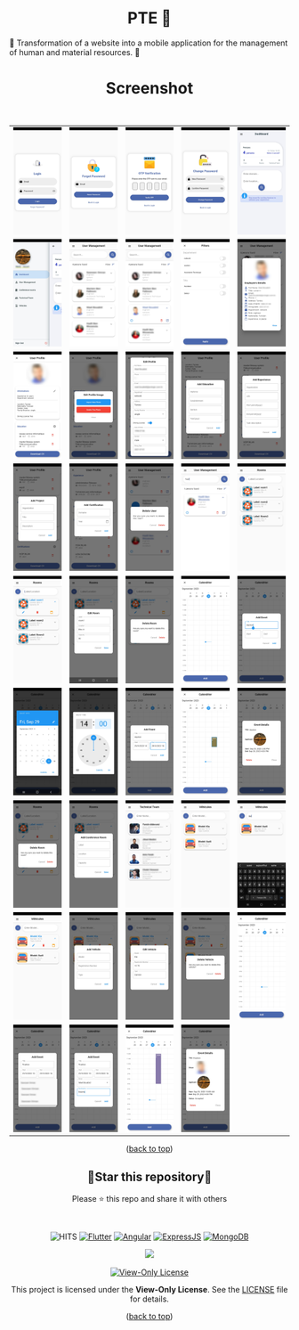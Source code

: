 <div id="top"></div>

<h1 align="center"> PTE 📱 </h1>
🚀 Transformation of a website into a mobile application for the management of human and material resources. 🌟
<br/>
<h1 align="center"> Screenshot </h1>
<br/>

<table align="center">
  <tr>
    <td><img src="capture/2.jpg" alt="Image 2" width="180" height="auto"></td>
    <td><img src="capture/3.jpg" alt="Image 3" width="180" height="auto"></td>
    <td><img src="capture/4.jpg" alt="Image 4" width="180" height="auto"></td>
    <td><img src="capture/5.jpg" alt="Image 5" width="180" height="auto"></td>
    <td><img src="capture/6.jpg" alt="Image 6" width="180" height="auto"></td>
  </tr>
  <tr>
    <td><img src="capture/7.jpg" alt="Image 7" width="180" height="auto"></td>
    <td><img src="capture/8.jpg" alt="Image 8" width="180" height="auto"></td>
    <td><img src="capture/9.jpg" alt="Image 9" width="180" height="auto"></td>
    <td><img src="capture/10.jpg" alt="Image 10" width="180" height="auto"></td>
    <td><img src="capture/11.jpg" alt="Image 11" width="180" height="auto"></td>
  </tr>
  <tr>
    <td><img src="capture/12.jpg" alt="Image 12" width="180" height="auto"></td>
    <td><img src="capture/13.jpg" alt="Image 13" width="180" height="auto"></td>
    <td><img src="capture/14.jpg" alt="Image 14" width="180" height="auto"></td>
    <td><img src="capture/15.jpg" alt="Image 15" width="180" height="auto"></td>
    <td><img src="capture/16.jpg" alt="Image 16" width="180" height="auto"></td>
  </tr>
  <tr>
    <td><img src="capture/17.jpg" alt="Image 17" width="180" height="auto"></td>
    <td><img src="capture/18.jpg" alt="Image 18" width="180" height="auto"></td>
    <td><img src="capture/19.jpg" alt="Image 19" width="180" height="auto"></td>
    <td><img src="capture/20.jpg" alt="Image 20" width="180" height="auto"></td>
    <td><img src="capture/21.jpg" alt="Image 21" width="180" height="auto"></td>
  </tr>
  <tr>
    <td><img src="capture/22.jpg" alt="Image 22" width="180" height="auto"></td>
    <td><img src="capture/23.jpg" alt="Image 23" width="180" height="auto"></td>
    <td><img src="capture/24.jpg" alt="Image 24" width="180" height="auto"></td>
    <td><img src="capture/25.jpg" alt="Image 25" width="180" height="auto"></td>
    <td><img src="capture/26.jpg" alt="Image 26" width="180" height="auto"></td>
  </tr>
  <tr>
    <td><img src="capture/27.jpg" alt="Image 27" width="180" height="auto"></td>
    <td><img src="capture/28.jpg" alt="Image 28" width="180" height="auto"></td>
    <td><img src="capture/29.jpg" alt="Image 29" width="180" height="auto"></td>
    <td><img src="capture/30.jpg" alt="Image 30" width="180" height="auto"></td>
    <td><img src="capture/31.jpg" alt="Image 31" width="180" height="auto"></td>
  </tr>
  <tr>
    <td><img src="capture/32.jpg" alt="Image 32" width="180" height="auto"></td>
    <td><img src="capture/33.jpg" alt="Image 33" width="180" height="auto"></td>
    <td><img src="capture/34.jpg" alt="Image 34" width="180" height="auto"></td>
    <td><img src="capture/35.jpg" alt="Image 35" width="180" height="auto"></td>
    <td><img src="capture/36.jpg" alt="Image 36" width="180" height="auto"></td>
  </tr>
  <tr>
    <td><img src="capture/37.jpg" alt="Image 37" width="180" height="auto"></td>
    <td><img src="capture/38.jpg" alt="Image 38" width="180" height="auto"></td>
    <td><img src="capture/39.jpg" alt="Image 39" width="180" height="auto"></td>
    <td><img src="capture/40.jpg" alt="Image 40" width="180" height="auto"></td>
    <td><img src="capture/41.jpg" alt="Image 41" width="180" height="auto"></td>
  </tr>
  <tr>
    <td><img src="capture/42.jpg" alt="Image 42" width="180" height="auto"></td>
    <td><img src="capture/43.jpg" alt="Image 43" width="180" height="auto"></td>
    <td><img src="capture/44.jpg" alt="Image 44" width="180" height="auto"></td>
    <td><img src="capture/45.jpg" alt="Image 45" width="180" height="auto"></td>
  </tr>
</table>


<p align="center">(<a href="#top">back to top</a>)</p>

<div align=center>

<h2>🌟Star this repository🌟</h2>

Please ⭐️ this repo and share it with others

</div>

<br>

<div align=center>

![HITS](https://hits.seeyoufarm.com/api/count/incr/badge.svg?url=https://github.com/yassindaboussi/PTE-Mobile&count_bg=#79C83D&title_bg=#555555&icon=&icon_color=#E7E7E7&title=PAGE+VIEWS&edge_flat=false)
[![Flutter](https://img.shields.io/badge/Flutter-blueviolet.svg)](https://flutter.dev)
[![Angular](https://img.shields.io/badge/Angular-brightgreen.svg)](https://angular.io)
[![ExpressJS](https://img.shields.io/badge/ExpressJs-orange.svg)](https://expressjs.com)
[![MongoDB](https://img.shields.io/badge/MongoDB-brightgreen.svg)](https://mongodb.com)
    
<p align="center">
  <a href="https://github.com/yassindaboussi/PTE-Mobile/stargazers">
    <img src="https://img.shields.io/github/stars/yassindaboussi/PTE-Mobile"/> 
  </a>
    
[![View-Only License](https://img.shields.io/badge/License-View--Only-red.svg?style=flat-square)](LICENSE.md)

This project is licensed under the **View-Only License**. See the [LICENSE](LICENSE) file for details.

</p>

</div>

<p align="center">(<a href="#top">back to top</a>)</p>
